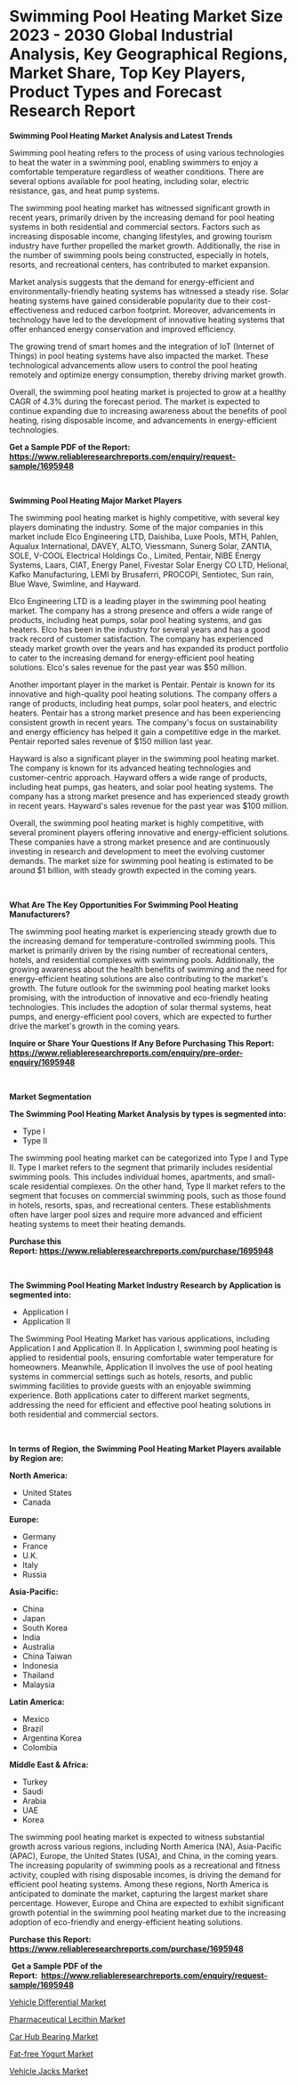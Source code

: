 <p><h1>Swimming Pool Heating Market Size 2023 - 2030 Global Industrial Analysis, Key Geographical Regions, Market Share, Top Key Players, Product Types and Forecast Research Report</h1></p><p><strong>Swimming Pool Heating Market Analysis and Latest Trends</strong></p>
<p><p>Swimming pool heating refers to the process of using various technologies to heat the water in a swimming pool, enabling swimmers to enjoy a comfortable temperature regardless of weather conditions. There are several options available for pool heating, including solar, electric resistance, gas, and heat pump systems.</p><p>The swimming pool heating market has witnessed significant growth in recent years, primarily driven by the increasing demand for pool heating systems in both residential and commercial sectors. Factors such as increasing disposable income, changing lifestyles, and growing tourism industry have further propelled the market growth. Additionally, the rise in the number of swimming pools being constructed, especially in hotels, resorts, and recreational centers, has contributed to market expansion.</p><p>Market analysis suggests that the demand for energy-efficient and environmentally-friendly heating systems has witnessed a steady rise. Solar heating systems have gained considerable popularity due to their cost-effectiveness and reduced carbon footprint. Moreover, advancements in technology have led to the development of innovative heating systems that offer enhanced energy conservation and improved efficiency.</p><p>The growing trend of smart homes and the integration of IoT (Internet of Things) in pool heating systems have also impacted the market. These technological advancements allow users to control the pool heating remotely and optimize energy consumption, thereby driving market growth.</p><p>Overall, the swimming pool heating market is projected to grow at a healthy CAGR of 4.3% during the forecast period. The market is expected to continue expanding due to increasing awareness about the benefits of pool heating, rising disposable income, and advancements in energy-efficient technologies.</p></p>
<p><strong>Get a Sample PDF of the Report:&nbsp; <a href="https://www.reliableresearchreports.com/enquiry/request-sample/1695948">https://www.reliableresearchreports.com/enquiry/request-sample/1695948</a></strong></p>
<p>&nbsp;</p>
<p><strong>Swimming Pool Heating Major Market Players</strong></p>
<p><p>The swimming pool heating market is highly competitive, with several key players dominating the industry. Some of the major companies in this market include Elco Engineering LTD, Daishiba, Luxe Pools, MTH, Pahlen, Aqualux International, DAVEY, ALTO, Viessmann, Sunerg Solar, ZANTIA, SOLE, V-COOL Electrical Holdings Co., Limited, Pentair, NIBE Energy Systems, Laars, CIAT, Energy Panel, Fivestar Solar Energy CO LTD, Helional, Kafko Manufacturing, LEMI by Brusaferri, PROCOPI, Sentiotec, Sun rain, Blue Wave, Swimline, and Hayward.</p><p>Elco Engineering LTD is a leading player in the swimming pool heating market. The company has a strong presence and offers a wide range of products, including heat pumps, solar pool heating systems, and gas heaters. Elco has been in the industry for several years and has a good track record of customer satisfaction. The company has experienced steady market growth over the years and has expanded its product portfolio to cater to the increasing demand for energy-efficient pool heating solutions. Elco's sales revenue for the past year was $50 million.</p><p>Another important player in the market is Pentair. Pentair is known for its innovative and high-quality pool heating solutions. The company offers a range of products, including heat pumps, solar pool heaters, and electric heaters. Pentair has a strong market presence and has been experiencing consistent growth in recent years. The company's focus on sustainability and energy efficiency has helped it gain a competitive edge in the market. Pentair reported sales revenue of $150 million last year.</p><p>Hayward is also a significant player in the swimming pool heating market. The company is known for its advanced heating technologies and customer-centric approach. Hayward offers a wide range of products, including heat pumps, gas heaters, and solar pool heating systems. The company has a strong market presence and has experienced steady growth in recent years. Hayward's sales revenue for the past year was $100 million.</p><p>Overall, the swimming pool heating market is highly competitive, with several prominent players offering innovative and energy-efficient solutions. These companies have a strong market presence and are continuously investing in research and development to meet the evolving customer demands. The market size for swimming pool heating is estimated to be around $1 billion, with steady growth expected in the coming years.</p></p>
<p>&nbsp;</p>
<p><strong>What Are The Key Opportunities For Swimming Pool Heating Manufacturers?</strong></p>
<p><p>The swimming pool heating market is experiencing steady growth due to the increasing demand for temperature-controlled swimming pools. This market is primarily driven by the rising number of recreational centers, hotels, and residential complexes with swimming pools. Additionally, the growing awareness about the health benefits of swimming and the need for energy-efficient heating solutions are also contributing to the market's growth. The future outlook for the swimming pool heating market looks promising, with the introduction of innovative and eco-friendly heating technologies. This includes the adoption of solar thermal systems, heat pumps, and energy-efficient pool covers, which are expected to further drive the market's growth in the coming years.</p></p>
<p><strong>Inquire or Share Your Questions If Any Before Purchasing This Report: <a href="https://www.reliableresearchreports.com/enquiry/pre-order-enquiry/1695948">https://www.reliableresearchreports.com/enquiry/pre-order-enquiry/1695948</a></strong></p>
<p>&nbsp;</p>
<p><strong>Market Segmentation</strong></p>
<p><strong>The Swimming Pool Heating Market Analysis by types is segmented into:</strong></p>
<p><ul><li>Type I</li><li>Type II</li></ul></p>
<p><p>The swimming pool heating market can be categorized into Type I and Type II. Type I market refers to the segment that primarily includes residential swimming pools. This includes individual homes, apartments, and small-scale residential complexes. On the other hand, Type II market refers to the segment that focuses on commercial swimming pools, such as those found in hotels, resorts, spas, and recreational centers. These establishments often have larger pool sizes and require more advanced and efficient heating systems to meet their heating demands.</p></p>
<p><strong>Purchase this Report:&nbsp;<a href="https://www.reliableresearchreports.com/purchase/1695948">https://www.reliableresearchreports.com/purchase/1695948</a></strong></p>
<p>&nbsp;</p>
<p><strong>The Swimming Pool Heating Market Industry Research by Application is segmented into:</strong></p>
<p><ul><li>Application I</li><li>Application II</li></ul></p>
<p><p>The Swimming Pool Heating Market has various applications, including Application I and Application II. In Application I, swimming pool heating is applied to residential pools, ensuring comfortable water temperature for homeowners. Meanwhile, Application II involves the use of pool heating systems in commercial settings such as hotels, resorts, and public swimming facilities to provide guests with an enjoyable swimming experience. Both applications cater to different market segments, addressing the need for efficient and effective pool heating solutions in both residential and commercial sectors.</p></p>
<p>&nbsp;</p>
<p><strong>In terms of Region, the Swimming Pool Heating Market Players available by Region are:</strong></p>
<p>
    <p> <strong> North America: </strong>
        <ul>
            <li>United States</li>
            <li>Canada</li>
        </ul>
        </p> 
    <p> <strong> Europe: </strong>
        <ul>
            <li>Germany</li>
            <li>France</li>
            <li>U.K.</li>
            <li>Italy</li>
            <li>Russia</li>
        </ul>
        </p> 
    <p> <strong> Asia-Pacific: </strong>
        <ul>
            <li>China</li>
            <li>Japan</li>
            <li>South Korea</li>
            <li>India</li>
            <li>Australia</li>
            <li>China Taiwan</li>
            <li>Indonesia</li>
            <li>Thailand</li>
            <li>Malaysia</li>
        </ul>
        </p> 
    <p> <strong> Latin America: </strong>
        <ul>
            <li>Mexico</li>
            <li>Brazil</li>
            <li>Argentina Korea</li>
            <li>Colombia</li>
        </ul>
        </p> 
    <p> <strong> Middle East & Africa: </strong>
        <ul>
            <li>Turkey</li>
            <li>Saudi</li>
            <li>Arabia</li>
            <li>UAE</li>
            <li>Korea</li>
        </ul>
    </p>
    </p>
<p><p>The swimming pool heating market is expected to witness substantial growth across various regions, including North America (NA), Asia-Pacific (APAC), Europe, the United States (USA), and China, in the coming years. The increasing popularity of swimming pools as a recreational and fitness activity, coupled with rising disposable incomes, is driving the demand for efficient pool heating systems. Among these regions, North America is anticipated to dominate the market, capturing the largest market share percentage. However, Europe and China are expected to exhibit significant growth potential in the swimming pool heating market due to the increasing adoption of eco-friendly and energy-efficient heating solutions.</p></p>
<p><strong>Purchase this Report: <a href="https://www.reliableresearchreports.com/purchase/1695948">https://www.reliableresearchreports.com/purchase/1695948</a></strong></p>
<p>&nbsp;<strong>Get a Sample PDF of the Report:&nbsp;&nbsp;<a href="https://www.reliableresearchreports.com/enquiry/request-sample/1695948">https://www.reliableresearchreports.com/enquiry/request-sample/1695948</a></strong></p>
<p><strong></strong></p>
<p><p><a href="https://www.linkedin.com/pulse/vehicle-differential-market-insights-players-forecast-dp8pc/">Vehicle Differential Market</a></p><p><a href="https://medium.com/@amaliarobel/pharmaceutical-lecithin-market-outlook-industry-overview-and-forecast-2023-to-2030-9db536e52294">Pharmaceutical Lecithin Market</a></p><p><a href="https://www.linkedin.com/pulse/car-hub-bearing-market-challenges-opportunities-growth-drivers-szfic/">Car Hub Bearing Market</a></p><p><a href="https://medium.com/@maxinefeest1904/fat-free-yogurt-market-outlook-industry-overview-and-forecast-2023-to-2030-4a9eb040973b">Fat-free Yogurt Market</a></p><p><a href="https://www.linkedin.com/pulse/vehicle-jacks-market-size-share-global-analysis-report-2023-2k6xc/">Vehicle Jacks Market</a></p></p>